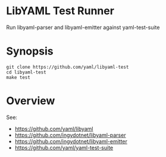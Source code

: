 LibYAML Test Runner
===================

Run libyaml-parser and libyaml-emitter against yaml-test-suite

# Synopsis

```
git clone https://github.com/yaml/libyaml-test
cd libyaml-test
make test
```

# Overview

See:

* https://github.com/yaml/libyaml
* https://github.com/ingydotnet/libyaml-parser
* https://github.com/ingydotnet/libyaml-emitter
* https://github.com/yaml/yaml-test-suite
